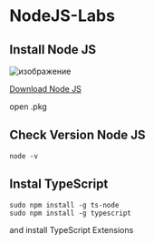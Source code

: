 # NodeJS-Labs

## Install Node JS

![изображение](https://github.com/Santas7/NodeJS-Labs/assets/86359412/d368affa-05c3-4a49-b619-9861a696a24b)


[Download Node JS](https://nodejs.org/en/download)

open .pkg

## Check Version Node JS

    node -v

## Instal TypeScript

    sudo npm install -g ts-node
    sudo npm install -g typescript

and install TypeScript Extensions

